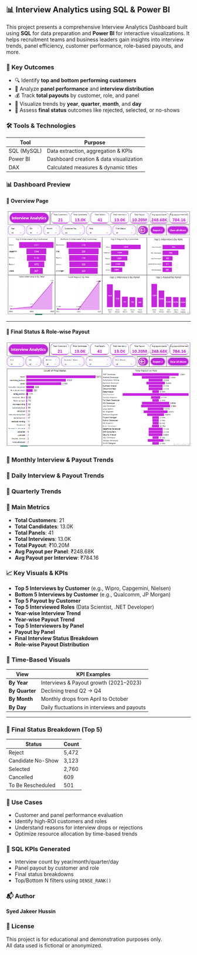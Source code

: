 ## 📊 Interview Analytics using SQL & Power BI

This project presents a comprehensive Interview Analytics Dashboard built using **SQL** for data preparation and **Power BI** for interactive visualizations. 
It helps recruitment teams and business leaders gain insights into interview trends, panel efficiency, customer performance, role-based payouts, and more.

### 🚀 Key Outcomes

- 🔍 Identify **top and bottom performing customers**
- 👥 Analyze **panel performance** and **interview distribution**
- 💰 Track **total payouts** by customer, role, and panel
- 📅 Visualize trends by **year**, **quarter**, **month**, and **day**
- 🎯 Assess **final status** outcomes like rejected, selected, or no-shows

### 🛠️ Tools & Technologies

| Tool      | Purpose                             |
|-----------|--------------------------------------|
| SQL (MySQL) | Data extraction, aggregation & KPIs |
| Power BI  | Dashboard creation & data visualization |
| DAX       | Calculated measures & dynamic titles |


### 📊 Dashboard Preview

#### 🔹 Overview Page
![Main Dashboard ](Interview_Analytics-1.PNG)

---

#### 🔹 Final Status & Role-wise Payout
![Final Status & Role Payout](Interview_Analytics-5.PNG)

### 🔹 Monthly Interview & Payout Trends

### 🔹 Daily Interview & Payout Trends

### 🔹 Quarterly Trends

### 🧮 **Main Metrics**
- **Total Customers**: 21
- **Total Candidates**: 13.0K
- **Total Panels**: 41
- **Total Interviews**: 13.0K
- **Total Payout**: ₹10.20M
- **Avg Payout per Panel**: ₹248.68K
- **Avg Payout per Interview**: ₹784.16

### 📈 **Key Visuals & KPIs**

- **Top 5 Interviews by Customer** (e.g., Wipro, Capgemini, Nielsen)
- **Bottom 5 Interviews by Customer** (e.g., Qualcomm, JP Morgan)
- **Top 5 Payout by Customer**
- **Top 5 Interviewed Roles** (Data Scientist, .NET Developer)
- **Year-wise Interview Trend**
- **Year-wise Payout Trend**
- **Top 5 Interviewers by Panel**
- **Payout by Panel**
- **Final Interview Status Breakdown**
- **Role-wise Payout Distribution**


### 📅 **Time-Based Visuals**

| View                | KPI Examples                     |
|---------------------|----------------------------------|
| **By Year**         | Interviews & Payout growth (2021–2023) |
| **By Quarter**      | Declining trend Q2 → Q4          |
| **By Month**        | Monthly drops from April to October |
| **By Day**          | Daily fluctuations in interviews and payouts |

---

### 📌 Final Status Breakdown (Top 5)

| Status             | Count  |
|--------------------|--------|
| Reject             | 5,472  |
| Candidate No-Show  | 3,123  |
| Selected           | 2,760  |
| Cancelled          | 609    |
| To Be Rescheduled  | 501    |

### 💼 Use Cases

- Customer and panel performance evaluation
- Identify high-ROI customers and roles
- Understand reasons for interview drops or rejections
- Optimize resource allocation by time-based trends

### 🧠 SQL KPIs Generated

- Interview count by year/month/quarter/day
- Panel payout by customer and role
- Final status breakdowns
- Top/Bottom N filters using `DENSE_RANK()`

### 📬 Author

**Syed Jakeer Hussin**  

### 📎 License

This project is for educational and demonstration purposes only.  
All data used is fictional or anonymized.


